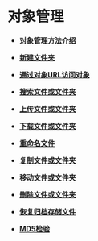 # 对象管理<a name="zh-cn_topic_0045828969"></a>

-   **[对象管理方法介绍](对象管理方法介绍.md)**  

-   **[新建文件夹](新建文件夹.md)**  

-   **[通过对象URL访问对象](通过对象URL访问对象.md)**  

-   **[搜索文件或文件夹](搜索文件或文件夹.md)**  

-   **[上传文件或文件夹](上传文件或文件夹.md)**  

-   **[下载文件或文件夹](下载文件或文件夹.md)**  

-   **[重命名文件](重命名文件.md)**  

-   **[复制文件或文件夹](复制文件或文件夹.md)**  

-   **[移动文件或文件夹](移动文件或文件夹.md)**  

-   **[删除文件或文件夹](删除文件或文件夹.md)**  

-   **[恢复归档存储文件](恢复归档存储文件.md)**  

-   **[MD5检验](MD5检验.md)**  


